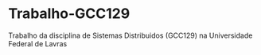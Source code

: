 # Trabalho-GCC129
Trabalho da disciplina de Sistemas Distribuidos (GCC129) na Universidade Federal de Lavras
